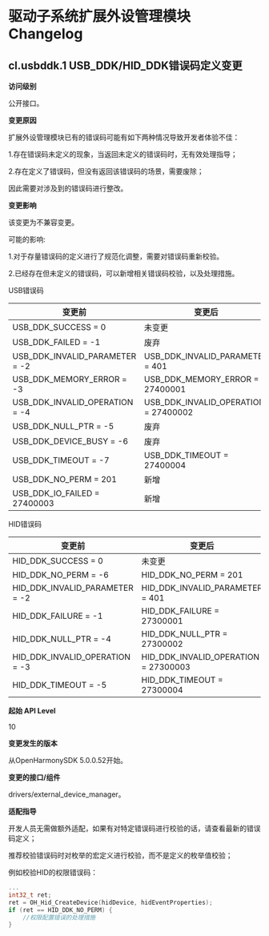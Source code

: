 # 驱动子系统扩展外设管理模块Changelog
## cl.usbddk.1 USB_DDK/HID_DDK错误码定义变更

**访问级别**

公开接口。

**变更原因**

扩展外设管理模块已有的错误码可能有如下两种情况导致开发者体验不佳：

  1.存在错误码未定义的现象，当返回未定义的错误码时，无有效处理指导；

  2.存在定义了错误码，但没有返回该错误码的场景，需要废除；

因此需要对涉及到的错误码进行整改。

**变更影响**

该变更为不兼容变更。

可能的影响:
   
  1.对于存量错误码的定义进行了规范化调整，需要对错误码重新校验。

  2.已经存在但未定义的错误码，可以新增相关错误码校验，以及处理措施。

USB错误码

| 变更前 | 变更后 |
| ------ | ------ |
| USB_DDK_SUCCESS = 0 | 未变更 |
| USB_DDK_FAILED = -1 | 废弃 |
| USB_DDK_INVALID_PARAMETER = -2 | USB_DDK_INVALID_PARAMETER = 401 |
| USB_DDK_MEMORY_ERROR = -3 | USB_DDK_MEMORY_ERROR = 27400001 |
| USB_DDK_INVALID_OPERATION = -4 | USB_DDK_INVALID_OPERATION = 27400002 |
| USB_DDK_NULL_PTR = -5 | 废弃 |
| USB_DDK_DEVICE_BUSY = -6 | 废弃 |
| USB_DDK_TIMEOUT = -7 | USB_DDK_TIMEOUT = 27400004 |
| USB_DDK_NO_PERM = 201 | 新增 |
| USB_DDK_IO_FAILED = 27400003 | 新增 |

HID错误码

| 变更前 | 变更后 |
| ------ | ------ |
| HID_DDK_SUCCESS = 0 | 未变更 |
| HID_DDK_NO_PERM = -6 | HID_DDK_NO_PERM = 201 |
| HID_DDK_INVALID_PARAMETER = -2 | HID_DDK_INVALID_PARAMETER = 401 |
| HID_DDK_FAILURE = -1 | HID_DDK_FAILURE = 27300001 |
| HID_DDK_NULL_PTR = -4 | HID_DDK_NULL_PTR = 27300002 |
| HID_DDK_INVALID_OPERATION = -3 | HID_DDK_INVALID_OPERATION = 27300003 |
| HID_DDK_TIMEOUT = -5 | HID_DDK_TIMEOUT = 27300004 |

**起始 API Level**

10

**变更发生的版本**

从OpenHarmonySDK 5.0.0.52开始。

**变更的接口/组件**

drivers/external_device_manager。

**适配指导**

开发人员无需做额外适配，如果有对特定错误码进行校验的话，请查看最新的错误码定义；

推荐校验错误码时对枚举的宏定义进行校验，而不是定义的枚举值校验；

例如校验HID的权限错误码：

  ```C++
  ...
  int32_t ret;
  ret = OH_Hid_CreateDevice(hidDevice, hidEventProperties);
  if (ret == HID_DDK_NO_PERM) {
      //权限配置错误的处理措施
  }
  ```
